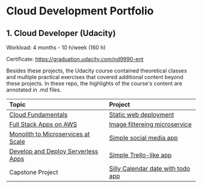 # Cloud Development Portfolio

## 1. Cloud Developer (Udacity)

Workload: 4 months - 10 h/week (160 h)

Certificate: https://graduation.udacity.com/nd9990-ent

Besides these projects, the Udacity course contained theoretical classes and multiple practical exercises that covered additional content beyond these projects. In these repo, the highlights of the course's content are annotated in .md files.

| Topic | Project |
|:-------|:-------|
|[Cloud Fundamentals](https://github.com/gonzalo-munillag/Cloud_Development_Portfolio/tree/main/Cloud_Fundamentals)|[Static web deployment](https://github.com/gonzalo-munillag/Cloud_Development_Portfolio/tree/main/Cloud_Fundamentals/Deploy_Static_Website_on_AWS)|
|[Full Stack Apps on AWS](https://github.com/gonzalo-munillag/Cloud_Development_Portfolio/tree/main/Full_Stack_Apps_On_AWS)|[Image filtereing microservice](https://github.com/gonzalo-munillag/Cloud_Development_Portfolio/tree/main/Full_Stack_Apps_On_AWS/image-filter-starter-code)|
|[Monolith to Microservices at Scale](https://github.com/gonzalo-munillag/Cloud_Development_Portfolio/tree/main/Monolith_to_Microservices_at_Scale)|[Simple social media app](https://github.com/gonzalo-munillag/Cloud_Development_Portfolio/tree/main/Monolith_to_Microservices_at_Scale/nd9990-c3-microservices-exercises-master/project)|
|[Develop and Deploy Serverless Apps](https://github.com/gonzalo-munillag/Cloud_Development_Portfolio/tree/main/Develop_and_Deploy_Serverless_Apps)|[Simple Trello-like app](https://github.com/gonzalo-munillag/Cloud_Development_Portfolio/tree/main/Develop_and_Deploy_Serverless_Apps/project)|
|Capstone Project|[Silly Calendar date with todo app](https://github.com/gonzalo-munillag/Cloud_Development_Portfolio/tree/main/Capstone_Project)|
